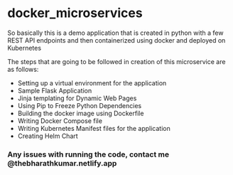# docker_microservices
So basically this is a demo application that is created in python with a few REST API endpoints and then containerized using docker and deployed on Kubernetes

The steps that are going to be followed in creation of this microservice are as follows:
- Setting up a virtual environment for the application
- Sample Flask Application
- Jinja templating for Dynamic Web Pages
- Using Pip to Freeze Python Dependencies
- Building the docker image using Dockerfile
- Writing Docker Compose file
- Writing Kubernetes Manifest files for the application
- Creating Helm Chart

### Any issues with running the code, contact me @thebharathkumar.netlify.app
